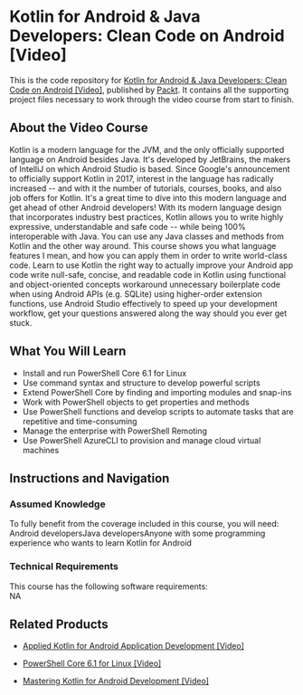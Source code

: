 # Kotlin for Android & Java Developers: Clean Code on Android [Video]
This is the code repository for [Kotlin for Android & Java Developers: Clean Code on Android [Video]](https://www.packtpub.com/virtualization-and-cloud/powershell-core-61-linux-video?utm_source=github&utm_medium=repository&utm_campaign=9781838559595), published by [Packt](https://www.packtpub.com/?utm_source=github). It contains all the supporting project files necessary to work through the video course from start to finish.
## About the Video Course
Kotlin is a modern language for the JVM, and the only officially supported language on Android besides Java. It's developed by JetBrains, the makers of IntelliJ on which Android Studio is based. Since Google's announcement to officially support Kotlin in 2017, interest in the language has radically increased -- and with it the number of tutorials, courses, books, and also job offers for Kotlin. It's a great time to dive into this modern language and get ahead of other Android developers! With its modern language design that incorporates industry best practices, Kotlin allows you to write highly expressive, understandable and safe code -- while being 100% interoperable with Java. You can use any Java classes and methods from Kotlin and the other way around. This course shows you what language features I mean, and how you can apply them in order to write world-class code. Learn to use Kotlin the right way to actually improve your Android app code write null-safe, concise, and readable code in Kotlin using functional and object-oriented concepts workaround unnecessary boilerplate code when using Android APIs (e.g. SQLite) using higher-order extension functions, use Android Studio effectively to speed up your development workflow, get your questions answered along the way should you ever get stuck.

<H2>What You Will Learn</H2>
<DIV class=book-info-will-learn-text>
<UL>
<LI><SPAN id=what_you_will_learn_c class=sugar_field>Install and run PowerShell Core 6.1 for Linux</SPAN> 
<LI><SPAN id=what_you_will_learn_c class=sugar_field>Use command syntax and structure to develop powerful scripts </SPAN>
<LI><SPAN id=what_you_will_learn_c class=sugar_field>Extend PowerShell Core by finding and importing modules and snap-ins </SPAN>
<LI><SPAN id=what_you_will_learn_c class=sugar_field>Work with PowerShell objects to get properties and methods </SPAN>
<LI><SPAN id=what_you_will_learn_c class=sugar_field>Use PowerShell functions and develop scripts to automate tasks that are repetitive and time-consuming </SPAN>
<LI><SPAN id=what_you_will_learn_c class=sugar_field>Manage the enterprise with PowerShell Remoting </SPAN>
<LI><SPAN id=what_you_will_learn_c class=sugar_field>Use PowerShell AzureCLI to provision and manage cloud virtual machines</SPAN> </LI></UL></DIV>

## Instructions and Navigation
### Assumed Knowledge
To fully benefit from the coverage included in this course, you will need:<br/>
Android developersJava developersAnyone with some programming experience who wants to learn Kotlin for Android
### Technical Requirements
This course has the following software requirements:<br/>
NA

## Related Products
* [Applied Kotlin for Android Application Development [Video]](https://www.packtpub.com/virtualization-and-cloud/powershell-core-61-linux-video?utm_source=github&utm_medium=repository&utm_campaign=9781838559595)

* [PowerShell Core 6.1 for Linux [Video]](https://www.packtpub.com/virtualization-and-cloud/powershell-core-61-linux-video?utm_source=github&utm_medium=repository&utm_campaign=9781838559595)

* [Mastering Kotlin for Android Development [Video]](https://www.packtpub.com/virtualization-and-cloud/powershell-core-61-linux-video?utm_source=github&utm_medium=repository&utm_campaign=9781838559595)

